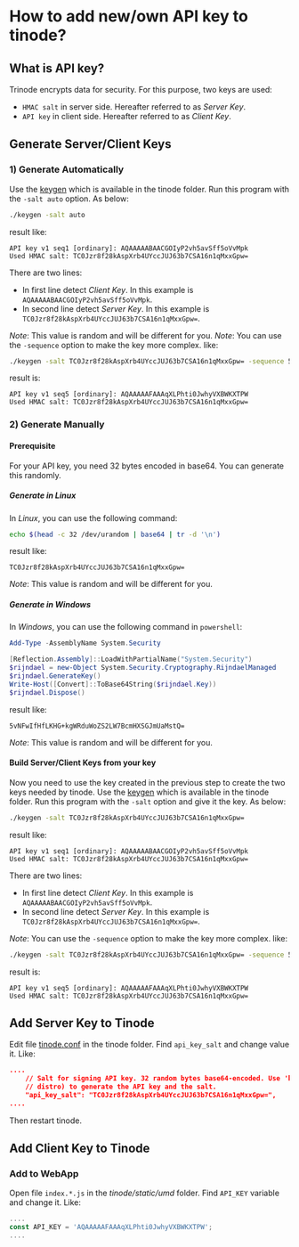 # How to add new/own API key to tinode?

## What is API key?

Trinode encrypts data for security. For this purpose, two keys are used:

* `HMAC salt` in server side. Hereafter referred to as _Server Key_.
* `API key` in client side. Hereafter referred to as _Client Key_.

## Generate Server/Client Keys

### 1) Generate Automatically

Use the [keygen](https://github.com/tinode/chat/blob/master/keygen/README.md) which is available in the tinode folder. Run this program with the `-salt auto` option. As below:

```bash
./keygen -salt auto
```

result like:

```text
API key v1 seq1 [ordinary]: AQAAAAABAACGOIyP2vh5avSff5oVvMpk
Used HMAC salt: TC0Jzr8f28kAspXrb4UYccJUJ63b7CSA16n1qMxxGpw=
```

There are two lines:

* In first line detect _Client Key_. In this example is `AQAAAAABAACGOIyP2vh5avSff5oVvMpk`.
* In second line detect _Server Key_. In this example is `TC0Jzr8f28kAspXrb4UYccJUJ63b7CSA16n1qMxxGpw=`.

*Note*: This value is random and will be different for you.
*Note*: You can use the `-sequence` option to make the key more complex. like:

```bash
./keygen -salt TC0Jzr8f28kAspXrb4UYccJUJ63b7CSA16n1qMxxGpw= -sequence 5
```

result is:

```text
API key v1 seq5 [ordinary]: AQAAAAAFAAAqXLPhti0JwhyVXBWKXTPW
Used HMAC salt: TC0Jzr8f28kAspXrb4UYccJUJ63b7CSA16n1qMxxGpw=
```


### 2) Generate Manually

#### Prerequisite

For your API key, you need 32 bytes encoded in base64. You can generate this randomly.

##### Generate in Linux

In *Linux*, you can use the following command:

```bash
echo $(head -c 32 /dev/urandom | base64 | tr -d '\n')
```

result like:

```text
TC0Jzr8f28kAspXrb4UYccJUJ63b7CSA16n1qMxxGpw=
```

*Note*: This value is random and will be different for you.

##### Generate in Windows

In *Windows*, you can use the following command in `powershell`:

```powershell
Add-Type -AssemblyName System.Security

[Reflection.Assembly]::LoadWithPartialName("System.Security")
$rijndael = new-Object System.Security.Cryptography.RijndaelManaged
$rijndael.GenerateKey()
Write-Host([Convert]::ToBase64String($rijndael.Key))
$rijndael.Dispose()
```

result like:

```text
5vNFwIfHfLKHG+kgWRduWoZS2LW7BcmHXSGJmUaMstQ=
```

*Note*: This value is random and will be different for you.

#### Build Server/Client Keys from your key

Now you need to use the key created in the previous step to create the two keys needed by tinode. Use the [keygen](https://github.com/tinode/chat/blob/master/keygen/README.md) which is available in the tinode folder. Run this program with the `-salt` option and give it the key. As below:

```bash
./keygen -salt TC0Jzr8f28kAspXrb4UYccJUJ63b7CSA16n1qMxxGpw=
```

result like:

```text
API key v1 seq1 [ordinary]: AQAAAAABAACGOIyP2vh5avSff5oVvMpk
Used HMAC salt: TC0Jzr8f28kAspXrb4UYccJUJ63b7CSA16n1qMxxGpw=
```

There are two lines:

* In first line detect _Client Key_. In this example is `AQAAAAABAACGOIyP2vh5avSff5oVvMpk`.
* In second line detect _Server Key_. In this example is `TC0Jzr8f28kAspXrb4UYccJUJ63b7CSA16n1qMxxGpw=`.

*Note*: You can use the `-sequence` option to make the key more complex. like:

```bash
./keygen -salt TC0Jzr8f28kAspXrb4UYccJUJ63b7CSA16n1qMxxGpw= -sequence 5
```

result is:

```text
API key v1 seq5 [ordinary]: AQAAAAAFAAAqXLPhti0JwhyVXBWKXTPW
Used HMAC salt: TC0Jzr8f28kAspXrb4UYccJUJ63b7CSA16n1qMxxGpw=
```

## Add Server Key to Tinode

Edit file [tinode.conf](https://github.com/tinode/chat/blob/master/server/tinode.conf) in the tinode folder. Find `api_key_salt` and change value it. Like:

```json
....
	// Salt for signing API key. 32 random bytes base64-encoded. Use 'keygen' tool (included in this
	// distro) to generate the API key and the salt.
	"api_key_salt": "TC0Jzr8f28kAspXrb4UYccJUJ63b7CSA16n1qMxxGpw=",
....

```

Then restart tinode.

## Add Client Key to Tinode

### Add to WebApp

Open file `index.*.js` in the _tinode/static/umd_ folder. Find `API_KEY` variable and change it. Like:

```js
....
const API_KEY = 'AQAAAAAFAAAqXLPhti0JwhyVXBWKXTPW';
....

```

